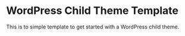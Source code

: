 # WordPress Child Theme Template
This is to simple template to get started with a WordPress child theme.